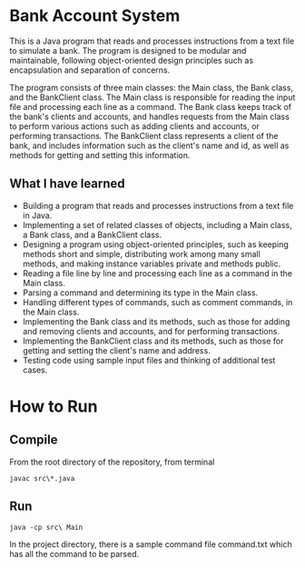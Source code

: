 # Bank Account System

This is a Java program that reads and processes instructions from a text file to simulate a bank. The program is designed to be modular and maintainable, following object-oriented design principles such as encapsulation and separation of concerns.

The program consists of three main classes: the Main class, the Bank class, and the BankClient class. The Main class is responsible for reading the input file and processing each line as a command. The Bank class keeps track of the bank's clients and accounts, and handles requests from the Main class to perform various actions such as adding clients and accounts, or performing transactions. The BankClient class represents a client of the bank, and includes information such as the client's name and id, as well as methods for getting and setting this information.

## What I have learned

- Building a program that reads and processes instructions from a text file in Java.
- Implementing a set of related classes of objects, including a Main class, a Bank class, and a BankClient class.
- Designing a program using object-oriented principles, such as keeping methods short and simple, distributing work among many small methods, and making instance variables private and methods public.
- Reading a file line by line and processing each line as a command in the Main class.
- Parsing a command and determining its type in the Main class.
- Handling different types of commands, such as comment commands, in the Main class.
- Implementing the Bank class and its methods, such as those for adding and removing clients and accounts, and for performing transactions.
- Implementing the BankClient class and its methods, such as those for getting and setting the client's name and address.
- Testing code using sample input files and thinking of additional test cases.

# How to Run
## Compile
From the root directory of the repository, from terminal

    javac src\*.java

## Run
    java -cp src\ Main
In the project directory, there is a sample command file command.txt which has all the command to be parsed. 